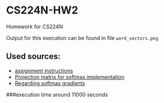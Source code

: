# CS224N-HW2
Homework for CS224N

Output for this execution can be found in file `word_vectors.png`

Used sources:
-
 - [assignment instructions](http://web.stanford.edu/class/cs224n/assignments/a2.pdf)
 - [Projection matrix for softmax implementation](https://en.wikipedia.org/wiki/Projection_matrix#Overview )
 - [Regarding softmax gradients](https://ruder.io/word-embeddings-softmax/)
 
 
 
 ###execution time around 11000 seconds
 
 
